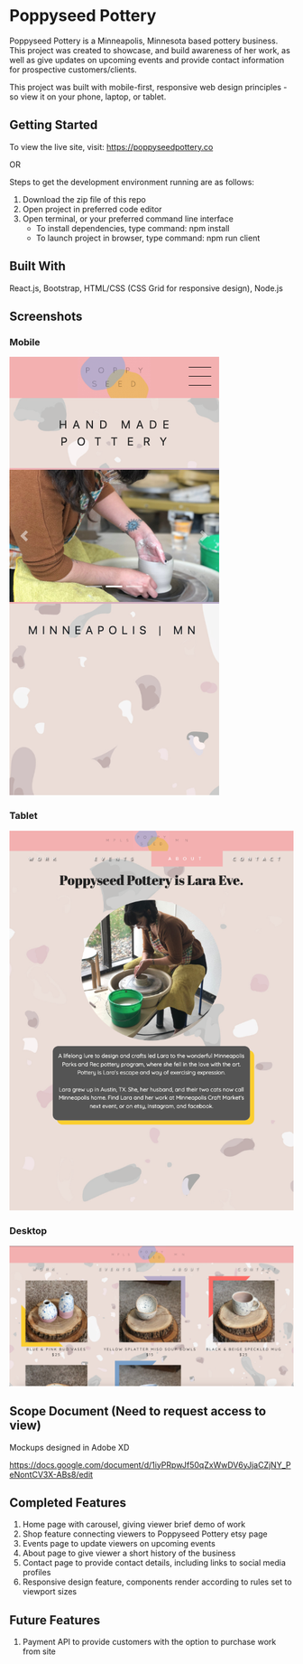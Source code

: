 # Poppyseed Pottery
Poppyseed Pottery is a Minneapolis, Minnesota based pottery business. This project was created to showcase, and build awareness of her work, as well as give updates on upcoming events and provide contact information for prospective customers/clients. 

This project was built with mobile-first, responsive web design principles - so view it on your phone, laptop, or tablet.

## Getting Started

To view the live site, visit: 
https://poppyseedpottery.co

OR 

Steps to get the development environment running are as follows: 

1) Download the zip file of this repo
2) Open project in preferred code editor
3) Open terminal, or your preferred command line interface
    - To install dependencies, type command: 
        npm install
    - To launch project in browser, type command: 
        npm run client 

## Built With
React.js, Bootstrap, HTML/CSS (CSS Grid for responsive design), Node.js

## Screenshots

### Mobile
![screenshot](public/images/screenshot-mobile.png)

### Tablet
![screenshot](public/images/screenshot-tablet.png)

### Desktop
![screenshot](public/images/screenshot-desktop.png)


## Scope Document (Need to request access to view)

Mockups designed in Adobe XD

https://docs.google.com/document/d/1iyPRpwJf50qZxWwDV6yJjaCZjNY_PeNontCV3X-ABs8/edit

## Completed Features 

1) Home page with carousel, giving viewer brief demo of work 
2) Shop feature connecting viewers to Poppyseed Pottery etsy page 
3) Events page to update viewers on upcoming events 
4) About page to give viewer a short history of the business 
5) Contact page to provide contact details, including links to social media profiles 
6) Responsive design feature, components render according to rules set to viewport sizes

## Future Features 

1) Payment API to provide customers with the option to purchase work from site





